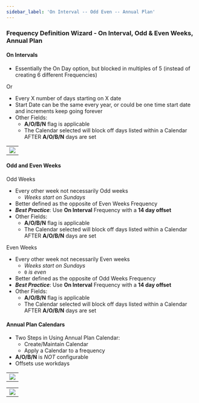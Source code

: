```yaml
---
sidebar_label: 'On Interval -- Odd Even -- Annual Plan'
---
```


### Frequency Definition Wizard - On Interval, Odd & Even Weeks, Annual Plan

#### On Intervals

* Essentially the On Day option, but blocked in multiples of 5 (instead of creating 6 different Frequencies)

Or

  * Every X number of days starting on X date
  * Start Date can be the same every year, or could be one time start date and increments keep going forever
* Other Fields:
  * **A/O/B/N** flag is applicable
  * The Calendar selected will block off days listed within a Calendar AFTER **A/O/B/N** days are set

||
|---|
|![](../static/imgbasic/243.png)|

#### Odd and Even Weeks

Odd Weeks

* Every other week not necessarily Odd weeks
  * _Weeks start on Sundays_
* Better defined as the opposite of Even Weeks Frequency
* **_Best Practice_**: Use **On Interval** Frequency with a **14 day offset**
* Other Fields:
  * **A/O/B/N** flag is applicable
  * The Calendar selected will block off days listed within a Calendar AFTER **A/O/B/N** days are set

Even Weeks

* Every other week not necessarily Even weeks
  * _Weeks start on Sundays_
  * ```0``` _is even_
* Better defined as the opposite of Odd Weeks Frequency
* **_Best Practice_**: Use **On Interval** Frequency with a **14 day offset**
* Other Fields:
  * **A/O/B/N** flag is applicable
  * The Calendar selected will block off days listed within a Calendar AFTER **A/O/B/N** days are set

#### Annual Plan Calendars

* Two Steps in Using Annual Plan Calendar:
  * Create/Maintain Calendar
  * Apply a Calendar to a frequency
* **A/O/B/N** is _NOT_ configurable 
* Offsets use workdays

||
|---|
|![](../static/imgbasic/244.png)|

||
|---|
|![](../static/imgbasic/245.png)|